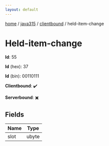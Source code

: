 ```yaml
---
layout: default
---
```


[home](/)  /  [java315](/protocol/java315)  /  [clientbound](/protocol/java315/clientbound)  /  held-item-change

# Held-item-change

**Id**: 55

**Id** (hex): 37

**Id** (bin): 00110111

**Clientbound**: ✔️

**Serverbound**: ✖️

## Fields

Name | Type
---|---
slot | ubyte

